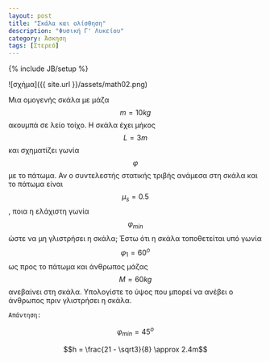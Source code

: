 ```yaml
---
layout: post
title: "Σκάλα και ολίσθηση"
description: "Φυσική Γ' Λυκείου"
category: Άσκηση
tags: [Στερεό]
---
```

{% include JB/setup %}


![σχήμα]({{ site.url }}/assets/math02.png) 


Μια ομογενής σκάλα με μάζα $$m=10kg$$ ακουμπά σε λείο τοίχο. Η σκάλα έχει μήκος $$L=3m$$ και σχηματίζει γωνία $$φ$$ με το πάτωμα. Αν ο συντελεστής στατικής τριβής ανάμεσα στη σκάλα και το πάτωμα είναι $$μ_s=0.5$$, ποια η ελάχιστη γωνία $$φ_{min}$$ ώστε να μη γλιστρήσει η σκάλα; 
Έστω ότι η σκάλα τοποθετείται υπό γωνία $$φ_1 = 60^ο$$ ως προς το πάτωμα και άνθρωπος μάζας $$Μ=60kg$$ ανεβαίνει στη σκάλα. Υπολογίστε το ύψος που μπορεί να ανέβει ο άνθρωπος πριν γλιστρήσει η σκάλα.


`Απάντηση:`


$$φ_{min} = 45^o$$


$$h = \frac{21 - \sqrt3}{8} \approx 2.4m$$
